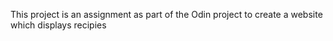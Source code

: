This project is an assignment as part of the Odin project to create a website which displays recipies